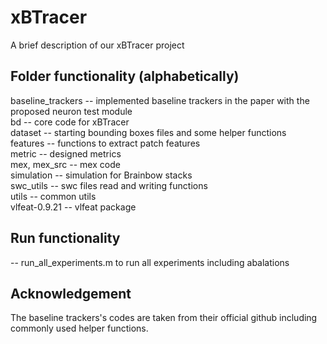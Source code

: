 
# xBTracer

A brief description of our xBTracer project

## Folder functionality (alphabetically)
baseline_trackers -- implemented baseline trackers in the paper with the proposed neuron test module\
bd -- core code for xBTracer\
dataset -- starting bounding boxes files and some helper functions\
features -- functions to extract patch features\
metric -- designed metrics\
mex, mex_src -- mex code\
simulation -- simulation for Brainbow stacks\
swc_utils -- swc files read and writing functions\
utils -- common utils\
vlfeat-0.9.21 -- vlfeat package

## Run functionality
-- run_all_experiments.m to run all experiments including abalations

## Acknowledgement
The baseline trackers's codes are taken from their official github including commonly used helper functions.




